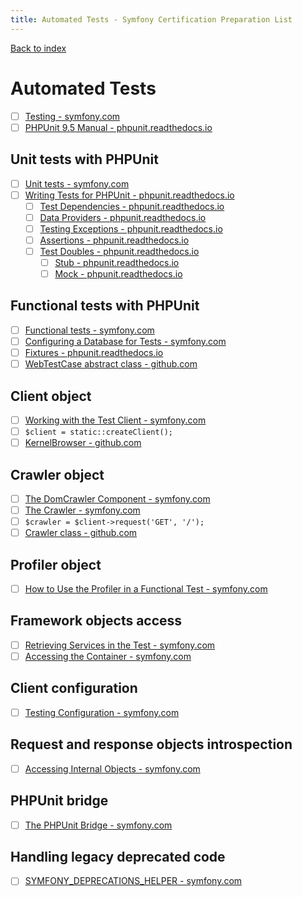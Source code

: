 ```yaml
---
title: Automated Tests - Symfony Certification Preparation List
---
```

[Back to index](../readme.md#table-of-contents)

# Automated Tests
 - [ ] [Testing - symfony.com](https://symfony.com/doc/6.0/testing.html)
 - [ ] [PHPUnit 9.5 Manual - phpunit.readthedocs.io](https://phpunit.readthedocs.io/en/9.5/)

## Unit tests with PHPUnit
- [ ] [Unit tests - symfony.com](https://symfony.com/doc/6.0/testing.html#unit-tests)
- [ ] [Writing Tests for PHPUnit - phpunit.readthedocs.io](https://phpunit.readthedocs.io/en/9.5/writing-tests-for-phpunit.html)
    - [ ] [Test Dependencies - phpunit.readthedocs.io](https://phpunit.readthedocs.io/en/9.5/writing-tests-for-phpunit.html#test-dependencies)
    - [ ] [Data Providers - phpunit.readthedocs.io](https://phpunit.readthedocs.io/en/9.5/writing-tests-for-phpunit.html#data-providers)
    - [ ] [Testing Exceptions - phpunit.readthedocs.io](https://phpunit.readthedocs.io/en/9.5/writing-tests-for-phpunit.html#testing-exceptions)
    - [ ] [Assertions - phpunit.readthedocs.io](https://phpunit.readthedocs.io/en/9.5/assertions.html)
    - [ ] [Test Doubles - phpunit.readthedocs.io](https://phpunit.readthedocs.io/en/9.5/test-doubles.html)
      - [ ] [Stub - phpunit.readthedocs.io](https://phpunit.readthedocs.io/en/9.5/test-doubles.html#stubs)
      - [ ] [Mock - phpunit.readthedocs.io](https://phpunit.readthedocs.io/en/9.5/test-doubles.html#mock-objects)

## Functional tests with PHPUnit
- [ ] [Functional tests - symfony.com](https://symfony.com/doc/6.0/testing.html#functional-tests)
- [ ] [Configuring a Database for Tests - symfony.com](https://symfony.com/doc/6.0/testing.html#configuring-a-database-for-tests)
- [ ] [Fixtures - phpunit.readthedocs.io](https://phpunit.readthedocs.io/en/9.5/fixtures.html)
- [ ] [WebTestCase abstract class - github.com](https://github.com/symfony/symfony/blob/6.0/src/Symfony/Bundle/FrameworkBundle/Test/WebTestCase.php)

## Client object
- [ ] [Working with the Test Client - symfony.com](https://symfony.com/doc/6.0/testing.html#working-with-the-test-client)
- [ ] `$client = static::createClient();`
- [ ] [KernelBrowser - github.com](https://github.com/symfony/symfony/blob/6.0/src/Symfony/Bundle/FrameworkBundle/KernelBrowser.php)

## Crawler object
- [ ] [The DomCrawler Component - symfony.com](https://symfony.com/doc/6.0/components/dom_crawler.html)
- [ ] [The Crawler - symfony.com](https://symfony.com/doc/6.0/testing.html#the-crawler)
- [ ] `$crawler = $client->request('GET', '/');`
- [ ] [Crawler class - github.com](https://github.com/symfony/symfony/blob/6.0/src/Symfony/Component/DomCrawler/Crawler.php)

## Profiler object
- [ ] [How to Use the Profiler in a Functional Test - symfony.com](https://symfony.com/doc/6.0/testing/profiling.html)

## Framework objects access
- [ ] [Retrieving Services in the Test - symfony.com](https://symfony.com/doc/6.0/testing.html#retrieving-services-in-the-test)
- [ ] [Accessing the Container - symfony.com](https://symfony.com/doc/6.0/testing.html#accessing-the-container)

## Client configuration
- [ ] [Testing Configuration - symfony.com](https://symfony.com/doc/6.0/testing.html#testing-configuration)

## Request and response objects introspection
- [ ] [Accessing Internal Objects - symfony.com](https://symfony.com/doc/6.0/testing.html#accessing-internal-objects)

## PHPUnit bridge
- [ ] [The PHPUnit Bridge - symfony.com](https://symfony.com/doc/6.0/components/phpunit_bridge.html)

## Handling legacy deprecated code
- [ ] [SYMFONY_DEPRECATIONS_HELPER - symfony.com](https://symfony.com/doc/6.0/components/phpunit_bridge.html#configuration)
